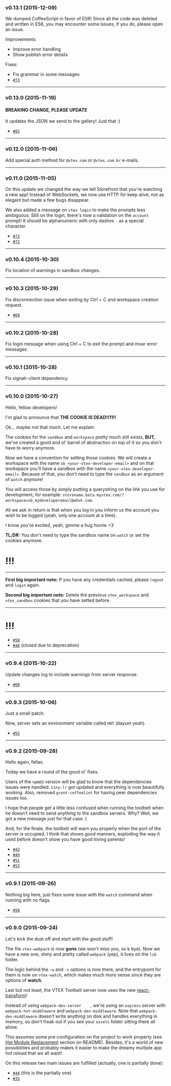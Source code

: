 ### v0.13.1 (2015-12-09)

We dumped CoffeeScript in favor of ES6! Since all the code was deleted and written in ES6, you may encounter some issues, if you do, please open an issue.

Improvements:
- Improve error handling
- Show publish error details

Fixes:
- Fix grammar in some messages
- [`#73`](https://github.com/vtex/toolbelt/issues/73)

---

### v0.13.0 (2015-11-19)

#### BREAKING CHANGE, PLEASE UPDATE

It updates the JSON we send to the gallery! Just that :)

- [`#82`](https://github.com/vtex/toolbelt/issues/82)

---

### v0.12.0 (2015-11-06)

Add special auth method for `@vtex.com` or `@vtex.com.br` e-mails.

---

### v0.11.0 (2015-11-05)

On this update we changed the way we tell Storefront that you're watching a new app!
Instead of WebSockets, we now use HTTP for keep alive, not as elegant but made a few bugs disappear.

We also added a message on `vtex login` to make the prompts less ambiguous. Still on the login, there's now a validation on the `account` prompt! It should be alphanumeric with only dashes `-` as a special character.

- [`#73`](https://github.com/vtex/toolbelt/issues/73)
- [`#72`](https://github.com/vtex/toolbelt/issues/72)

---

### v0.10.4 (2015-10-30)

Fix location of warnings in sandbox changes.

---

### v0.10.3 (2015-10-29)

Fix disconnection issue when exiting by Ctrl + C and workspace creation request.

- [`#69`](https://github.com/vtex/toolbelt/issues/69)

---

### v0.10.2 (2015-10-28)

Fix login message when using Ctrl + C to exit the prompt and moar error messages.

---

### v0.10.1 (2015-10-28)

Fix signalr-client dependency.

---

### v0.10.0 (2015-10-27)

Hello, fellow developers!

I'm glad to announce that **THE COOKIE IS DEAD!!11!!**

Ok... maybe not that much. Let me explain:

The cookies for the `sandbox` and `workspace` pretty much still exists, **BUT**, we've created a good and ol' barrel of abstraction on top of it so you don't have to worry anymore.

Now we have a convention for setting those cookies. We will create a workspace with the name `sb_<your-vtex-developer-email>` and on that workspace you'll have a sandbox with the name `<your-vtex-developer-email>`. Because of that, you don't need to type the `sandbox` as an argument of `watch` anymore!

You will access those by simply putting a querystring on the link you use for development, for example: `storename.beta.myvtex.com/?workspace=sb_mydeveloperemail@whut.com`.

All we ask in return is that when you log in you inform us the account you wish to be logged (yeah, only one account at a time).

I know you're excited, yeah, gimme a hug homie <3

**TL;DR:** You don't need to type the sandbox name on `watch` or set the cookies anymore.

# !!!

---

**First big important note:** If you have any credentials cached, please `logout` and `login` again.

**Second big important note:** Delete the previous `vtex_workspace` and `vtex_sandbox` cookies that you have setted before.

---

# !!!

- [`#58`](https://github.com/vtex/toolbelt/issues/58)
- [`#48`](https://github.com/vtex/toolbelt/issues/48) (closed due to deprecation)

---

### v0.9.4 (2015-10-22)

Update changes log to include warnings from server response.

- [`#60`](https://github.com/vtex/toolbelt/issues/60)

---

### v0.9.3 (2015-10-06)

Just a small patch.

Now, server sets an environment variable called `HOT` (dayum yeah).

- [`#55`](https://github.com/vtex/toolbelt/issues/55)

---

### v0.9.2 (2015-09-28)

Hello again, fellas.

Today we have a round of the good ol' fixes.

Users of the `npm@3` version will be glad to know that the dependencies issues were handled. `tiny-lr` got updated and everything is now beautifully working. Also, removed `grunt-coffeelint` for having peer dependencies issues too.

I hope that people get a little less confused when running the toolbelt when he doesn't need to send anything to the sandbox servers. Why? Well, we got a new message just for that case :)

And, for the finale, the toolbelt will warn you properly when the port of the server is occupied. I think that shows good manners, exploding the way it used before doesn't show you have good loving parents!

- [`#43`](https://github.com/vtex/toolbelt/issues/43)
- [`#49`](https://github.com/vtex/toolbelt/issues/49)
- [`#51`](https://github.com/vtex/toolbelt/issues/51)
- [`#53`](https://github.com/vtex/toolbelt/issues/53)

---

### v0.9.1 (2015-09-26)

Nothing big here, just fixes some issue with the `watch` command when running with no flags.

- [`#50`](https://github.com/vtex/toolbelt/issues/50)

---

### v0.9.0 (2015-09-24)

Let's kick the dust off and start with the good stuff!

The file `vtex-webpack` is now **gone** (we won't miss you, so k bye). Now we have a new one, shiny and pretty called `webpack` (yep), it lives on the `lib` folder.

The logic behind the `-w` and `-s` options is now there, and the entrypoint for them is now on `vtex-watch`, which makes much more sense since they are options of **watch**.

Last but not least, the VTEX Toolbelt server now uses the new [react-transform](https://github.com/gaearon/react-transform)!

Instead of using `webpack-dev-server	`, we're using an `express` server with `webpack-hot-middleware` and `webpack-dev-middleware`. Note that `webpack-dev-middleware` doesn't write anything on disk and handles everything in memory, so don't freak out if you see your `assets` folder sitting there all alone.

This assumes some pre-configuration on the project to work properly (see [Hot Module Replacement](https://github.com/vtex/toolbelt#hot-module-replacement) section on README). Besides, it's a world of new possibilities and probably makes it easier to make the dreamy multiple app hot reload that we all want!

On this release two main issues are fulfilled (actually, one is partially done):

- [`#44`](https://github.com/vtex/toolbelt/issues/44) (this is the partially one)
- [`#35`](https://github.com/vtex/toolbelt/issues/35)
